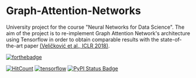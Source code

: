 # Graph-Attention-Networks

University project for the course "Neural Networks for Data Science". The aim of the project is to re-implement Graph Attention Network's architecture using Tensorflow in order to obtain comparable results with the state-of-the-art paper [(Veličković et al., ICLR 2018)](https://arxiv.org/abs/1710.10903).

[![forthebadge](https://forthebadge.com/images/badges/made-with-python.svg)](https://www.python.org/)

[![HitCount](http://hits.dwyl.com/paologentleman/Graph-Attention-Networks.svg)](http://hits.dwyl.com/paologentleman/Graph-Attention-Networks)
[![tensorflow](./src/tensorflow.svg)](https://aleen42.github.io/badges/src/tensorflow.svg)
[![PyPI Status Badge](https://badge.fury.io/py/tensorflow.svg)](https://pypi.org/project/tensorflow/)

